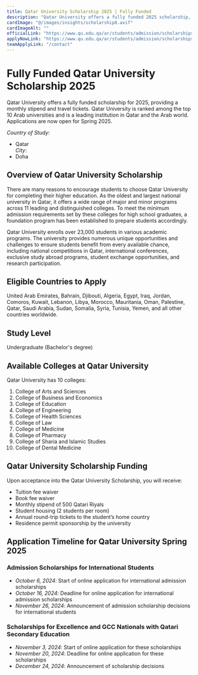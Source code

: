 ```yaml
---
title: Qatar University Scholarship 2025 | Fully Funded
description: "Qatar University offers a fully funded 2025 scholarship, including a monthly stipend and travel tickets. Ranked among the top 10 Arab universities, applications are now open for Spring 2025."
cardImage: "@/images/insights/scholarship8.avif"  
cardImageAlt: ""
officialLink: "https://www.qu.edu.qa/ar/students/admission/scholarships/scholarships-timeline"
applyNowLink: "https://www.qu.edu.qa/ar/students/admission/scholarships/scholarships-timeline"
teamApplyLink: "/contact"
---
```


# Fully Funded Qatar University Scholarship 2025

Qatar University offers a fully funded scholarship for 2025, providing a monthly stipend and travel tickets. Qatar University is ranked among the top 10 Arab universities and is a leading institution in Qatar and the Arab world. Applications are now open for Spring 2025.

*Country of Study*: 
- Qatar  
*City*: 
- Doha

## Overview of Qatar University Scholarship
There are many reasons to encourage students to choose Qatar University for completing their higher education. As the oldest and largest national university in Qatar, it offers a wide range of major and minor programs across 11 leading and distinguished colleges. To meet the minimum admission requirements set by these colleges for high school graduates, a foundation program has been established to prepare students accordingly.

Qatar University enrolls over 23,000 students in various academic programs. The university provides numerous unique opportunities and challenges to ensure students benefit from every available chance, including national competitions in Qatar, international conferences, exclusive study abroad programs, student exchange opportunities, and research participation.

## Eligible Countries to Apply
United Arab Emirates, Bahrain, Djibouti, Algeria, Egypt, Iraq, Jordan, Comoros, Kuwait, Lebanon, Libya, Morocco, Mauritania, Oman, Palestine, Qatar, Saudi Arabia, Sudan, Somalia, Syria, Tunisia, Yemen, and all other countries worldwide.

## Study Level
Undergraduate (Bachelor's degree)

## Available Colleges at Qatar University
Qatar University has 10 colleges:
1. College of Arts and Sciences
2. College of Business and Economics
3. College of Education
4. College of Engineering
5. College of Health Sciences
6. College of Law
7. College of Medicine
8. College of Pharmacy
9. College of Sharia and Islamic Studies
10. College of Dental Medicine

## Qatar University Scholarship Funding
Upon acceptance into the Qatar University Scholarship, you will receive:
- Tuition fee waiver
- Book fee waiver
- Monthly stipend of 500 Qatari Riyals
- Student housing (2 students per room)
- Annual round-trip tickets to the student’s home country
- Residence permit sponsorship by the university

## Application Timeline for Qatar University Spring 2025

### Admission Scholarships for International Students
- *October 6, 2024*: Start of online application for international admission scholarships
- *October 16, 2024*: Deadline for online application for international admission scholarships
- *November 26, 2024*: Announcement of admission scholarship decisions for international students

### Scholarships for Excellence and GCC Nationals with Qatari Secondary Education
- *November 3, 2024*: Start of online application for these scholarships
- *November 20, 2024*: Deadline for online application for these scholarships
- *December 24, 2024*: Announcement of scholarship decisions